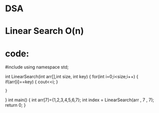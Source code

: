 # DSA
# Linear Search O(n)
# code:
#include<iostream>
using namespace std;

int LinearSearch(int arr[],int size, int key)
{
    for(int i=0;i<size;i++)
    {
            if(arr[i]==key)
            {
                cout<<i;
            }
        
    }

}
int main()
{
    int arr[7]={1,2,3,4,5,6,7};
    int index = LinearSearch(arr , 7 , 7);
    return 0;
}
